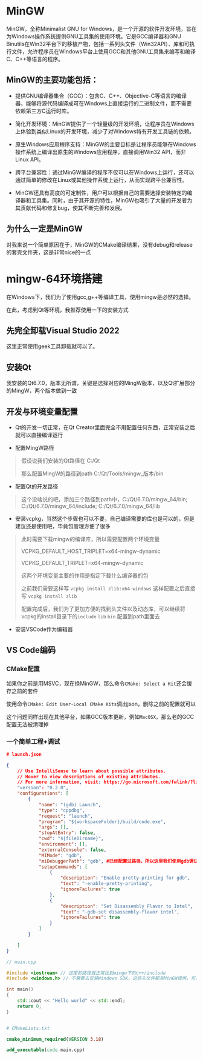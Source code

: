 # MinGW

MinGW，全称Minimalist GNU for Windows，是一个开源的软件开发环境，旨在为Windows操作系统提供GNU工具集的使用环境。它是GCC编译器和GNU Binutils在Win32平台下的移植产物，包括一系列头文件（Win32API）、库和可执行文件，允许程序员在Windows平台上使用GCC和其他GNU工具集来编写和编译C、C++等语言的程序。

## MinGW的主要功能包括：

* 提供GNU编译器集合（GCC）：包含C、C++、Objective-C等语言的编译器，能够将源代码编译成可在Windows上直接运行的二进制文件，而不需要依赖第三方C运行时库。

* 简化开发环境：MinGW提供了一个轻量级的开发环境，让程序员在Windows上体验到类似Linux的开发环境，减少了对Windows特有开发工具链的依赖。

* 原生Windows应用程序支持：MinGW的主要目标是让程序员能够在Windows操作系统上编译出原生的Windows应用程序，直接调用Win32 API，而非Linux API。

* 跨平台兼容性：通过MinGW编译的程序不仅可以在Windows上运行，还可以通过简单的修改在Linux或其他操作系统上运行，从而实现跨平台兼容性。

* MinGW还具有高度的可定制性，用户可以根据自己的需要选择安装特定的编译器和工具集。同时，由于其开源的特性，MinGW也吸引了大量的开发者为其贡献代码和修复bug，使其不断完善和发展。

## 为什么一定是MinGW

对我来说一个简单原因在于，MinGW的CMake编译结果，没有debug和release的套壳文件夹，这是非常nice的一点

# mingw-64环境搭建

在Windows下，我们为了使用gcc,g++等编译工具，使用mingw是必然的选择。

在此，考虑到Qt等环境，我推荐使用一下的安装方式

## 先完全卸载Visual Studio 2022

这里正常使用geek工具卸载就可以了。

## 安装Qt

我安装的Qt6.7.0，版本无所谓，关键是选择对应的MingW版本，以及Qt扩展部分的MingW，两个版本做到一致

## 开发与环境变量配置

* Qt的开发一切正常，在Qt Creator里面完全不用配置任何东西，正常安装之后就可以直接编译运行

* 配置MingW路径

>
> 假设说我们安装的Qt路径在 C:/Qt
>
> 那么配置MingW的路径到path C:/Qt/Tools/mingw_版本/bin
>

* 配置Qt的开发路径

>
> 这个没啥说的吧，添加三个路径到path中，C:/Qt/6.7.0/mingw_64/bin; C:/Qt/6.7.0/mingw_64/include; C:/Qt/6.7.0/mingw_64/lib
>

* 安装vcpkg，当然这个步骤也可以不要，自己编译需要的库也是可以的，但是建议还是使用吧，毕竟包管理方便了很多

>
> 此时需要下载mingw的编译库，所以需要配置两个环境变量
>
> VCPKG_DEFAULT_HOST_TRIPLET=x64-mingw-dynamic
>
> VCPKG_DEFAULT_TRIPLET=x64-mingw-dynamic
>
> 这两个环境变量主要的作用是指定下载什么编译器的包
>
> 之前我们需要这样写 `vcpkg install zlib:x64-windows` 这样配置之后直接写 `vcpkg install zlib`
>
> 配置完成后，我们为了更加方便的找到头文件以及动态库，可以继续将vcpkg的install目录下的`include` `lib` `bin` 配置到path里面去

* 安装VSCode作为编辑器

## VS Code编码

### CMake配置

如果你之前是用MSVC，现在换MinGW，那么命令`CMake: Select a Kit`还会缓存之前的套件

使用命令`CMake: Edit User-Local CMake Kits`调出json，删除之前的配置就可以

这个问题同样出现在其他平台，如果GCC版本更新，例如`MacOSX`，那么老的GCC配置无法被清理掉

### 一个简单工程+调试

```json
# launch.json

{
    // Use IntelliSense to learn about possible attributes.
    // Hover to view descriptions of existing attributes.
    // For more information, visit: https://go.microsoft.com/fwlink/?linkid=830387
    "version": "0.2.0",
    "configurations": [
        {
            "name": "(gdb) Launch",
            "type": "cppdbg",
            "request": "launch",
            "program": "${workspaceFolder}/build/code.exe",
            "args": [],
            "stopAtEntry": false,
            "cwd": "${fileDirname}",
            "environment": [],
            "externalConsole": false,
            "MIMode": "gdb",
            "miDebuggerPath": "gdb", #已经配置过路径，所以这里我们使用gdb调试
            "setupCommands": [
                {
                    "description": "Enable pretty-printing for gdb",
                    "text": "-enable-pretty-printing",
                    "ignoreFailures": true
                },
                {
                    "description": "Set Disassembly Flavor to Intel",
                    "text": "-gdb-set disassembly-flavor intel",
                    "ignoreFailures": true
                }
            ]
        }

    ]
}

```

```C++
// main.cpp

#include <iostream> // 这里的路径就正常找到mingw下的c++/include
#include <windows.h> // 不需要去安装Windows SDK，这些头文件都有MinGW提供，可以正常使用，包括类似shellapi.h等头文件

int main()
{
    std::cout << "Hello world" << std::endl;
    return 0;
}

```

```cmake

# CMakeLists.txt

cmake_minimum_required(VERSION 3.18)

add_executable(code main.cpp)

```

